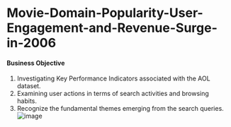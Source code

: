 # Movie-Domain-Popularity-User-Engagement-and-Revenue-Surge-in-2006

#### Business Objective

1. Investigating Key Performance Indicators associated with the AOL dataset.
2. Examining user actions in terms of search activities and browsing habits.
3. Recognize the fundamental themes emerging from the search queries.
![image](https://github.com/engineersakibcse47/Movie-Domain-Popularity-User-Engagement-and-Revenue-Surge-in-2006/assets/108215990/d4c84304-027e-4509-a1d9-76577780b72a)
